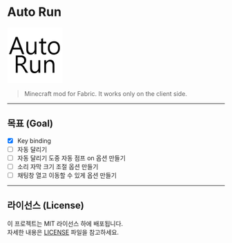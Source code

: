 # Auto Run

![배너 이미지 또는 로고 (선택 사항)](src/client/resources/assets/auto_run/icon.png)

> Minecraft mod for Fabric. It works only on the client side.

---

## 목표 (Goal)
- [x] Key binding
- [ ] 자동 달리기
- [ ] 자동 달리기 도중 자동 점프 on 옵션 만들기
- [ ] 소리 자막 크기 조절 옵션 만들기
- [ ] 채팅창 열고 이동할 수 있게 옵션 만들기 

---

## 라이선스 (License)
이 프로젝트는 MIT 라이선스 하에 배포됩니다.  
자세한 내용은 [LICENSE](./LICENSE) 파일을 참고하세요.